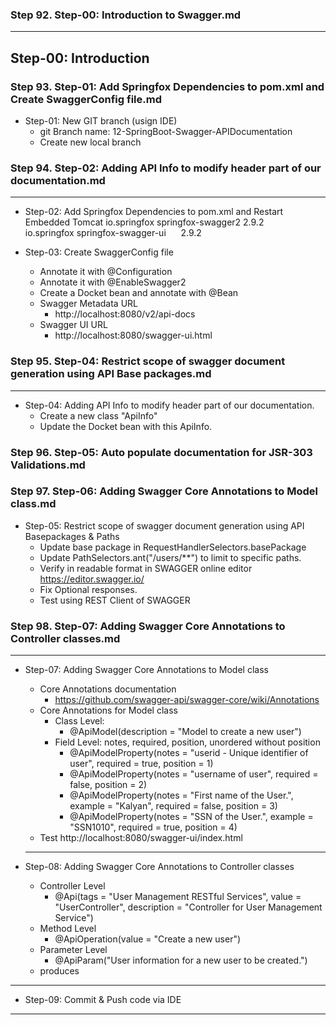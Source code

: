  
### Step 92. Step-00: Introduction to Swagger.md
---------------------------------------------------------------------------------------------
Step-00: Introduction
---------------------------------------------------------------------------------------------


### Step 93. Step-01: Add Springfox Dependencies to pom.xml and Create SwaggerConfig file.md
-   Step-01: New GIT branch (usign IDE)
    - git Branch name: 12-SpringBoot-Swagger-APIDocumentation
    - Create new local branch

### Step 94. Step-02: Adding API Info to modify header part of our documentation.md
---------------------------------------------------------------------------------------------
-   Step-02: Add Springfox Dependencies to pom.xml and Restart Embedded Tomcat
		<dependency>
    		<groupId>io.springfox</groupId>
    		<artifactId>springfox-swagger2</artifactId>
    		<version>2.9.2</version>
		</dependency>		
		<dependency>
    		<groupId>io.springfox</groupId>
   			 <artifactId>springfox-swagger-ui</artifactId>
    		<version>2.9.2</version>
		</dependency>	

- Step-03: Create SwaggerConfig file
    - Annotate it with @Configuration
    - Annotate it with @EnableSwagger2
    - Create a Docket bean and annotate with @Bean
    - Swagger Metadata URL
        - http://localhost:8080/v2/api-docs
    - Swagger UI URL
        - http://localhost:8080/swagger-ui.html
### Step 95. Step-04: Restrict scope of swagger document generation using API Base packages.md
---------------------------------------------------------------------------------------------
- Step-04: Adding API Info to modify header part of our documentation.
    - Create a new class "ApiInfo"
    - Update the Docket bean with this ApiInfo. 

### Step 96. Step-05: Auto populate documentation for JSR-303 Validations.md


### Step 97. Step-06: Adding Swagger Core Annotations to Model class.md

- Step-05: Restrict scope of swagger document generation using API Basepackages & Paths 
    - Update base package in RequestHandlerSelectors.basePackage
    - Update PathSelectors.ant("/users/**") to limit to specific paths. 
    - Verify in readable format in SWAGGER online editor https://editor.swagger.io/
    - Fix Optional<User> responses. 
    - Test using REST Client of SWAGGER
### Step 98. Step-07: Adding Swagger Core Annotations to Controller classes.md
---------------------------------------------------------------------------------------------
- Step-07: Adding Swagger Core Annotations to Model class
    -  Core Annotations documentation 
        - https://github.com/swagger-api/swagger-core/wiki/Annotations
    - Core Annotations for Model class
        - Class Level: 
            - @ApiModel(description = "Model to create a new user")
        - Field Level: notes, required, position, unordered without position
            - @ApiModelProperty(notes = "userid - Unique identifier of user", required = true, position = 1)
            - @ApiModelProperty(notes = "username of user", required = false, position = 2)
            - @ApiModelProperty(notes = "First name of the User.", example = "Kalyan", required = false, position = 3)
            - @ApiModelProperty(notes = "SSN of the User.", example = "SSN1010", required = true, position = 4)
    - Test
    http://localhost:8080/swagger-ui/index.html


    ---------------------------------------------------------------------------------------------
- Step-08: Adding Swagger Core Annotations to Controller classes
    - Controller Level
        - @Api(tags = "User Management RESTful Services", value = "UserController", description = "Controller for User Management Service")
    - Method Level
        - @ApiOperation(value = "Create a new user")
    - Parameter Level 
        - @ApiParam("User information for a new user to be created.")
    - produces         
---------------------------------------------------------------------------------------------
- Step-09: Commit & Push code via IDE
---------------------------------------------------------------------------------------------

